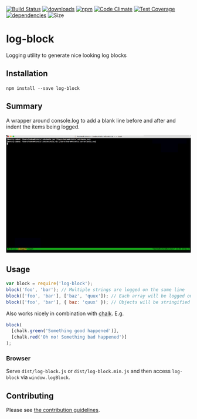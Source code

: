 [![Build Status](https://travis-ci.org/tandrewnichols/log-block.png)](https://travis-ci.org/tandrewnichols/log-block) [![downloads](http://img.shields.io/npm/dm/log-block.svg)](https://npmjs.org/package/log-block) [![npm](http://img.shields.io/npm/v/log-block.svg)](https://npmjs.org/package/log-block) [![Code Climate](https://codeclimate.com/github/tandrewnichols/log-block/badges/gpa.svg)](https://codeclimate.com/github/tandrewnichols/log-block) [![Test Coverage](https://codeclimate.com/github/tandrewnichols/log-block/badges/coverage.svg)](https://codeclimate.com/github/tandrewnichols/log-block) [![dependencies](https://david-dm.org/tandrewnichols/log-block.png)](https://david-dm.org/tandrewnichols/log-block) ![Size](https://img.shields.io/badge/size-368b-brightgreen.svg)

# log-block

Logging utility to generate nice looking log blocks

## Installation

`npm install --save log-block`

## Summary

A wrapper around console.log to add a blank line before and after and indent the items being logged.

![Demo](demo.gif)

## Usage

```js
var block = require('log-block');
block('foo', 'bar'); // Multiple strings are logged on the same line
block(['foo', 'bar'], ['baz', 'quux']); // Each array will be logged on it's own line
block(['foo', 'bar'], { baz: 'quux' }); // Objects will be stringified
```

Also works nicely in combination with [chalk](https://github.com/chalk/chalk). E.g.

```js
block(
  [chalk.green('Something good happened')],
  [chalk.red('Oh no! Something bad happened')]
);
```

### Browser

Serve `dist/log-block.js` or `dist/log-block.min.js` and then access `log-block` via `window.logBlock`.

## Contributing

Please see [the contribution guidelines](CONTRIBUTING.md).
